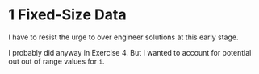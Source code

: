 # 1 Fixed-Size Data
I have to resist the urge to over engineer solutions at this early stage.

I probably did anyway in Exercise 4. But I wanted to account for potential out
out of range values for `i`.
